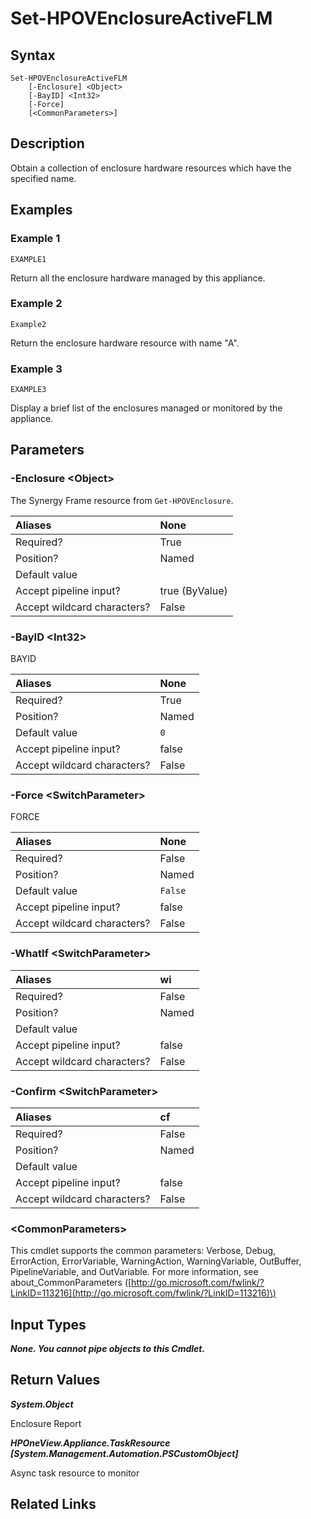 ﻿---
description: Power reset Enclosure component.
---

# Set-HPOVEnclosureActiveFLM

## Syntax

```text
Set-HPOVEnclosureActiveFLM
    [-Enclosure] <Object>
    [-BayID] <Int32>
    [-Force]
    [<CommonParameters>]
```

## Description

Obtain a collection of enclosure hardware resources which have the specified name.

## Examples

###  Example 1 

```text
EXAMPLE1
```

Return all the enclosure hardware managed by this appliance.

###  Example 2 

```text
Example2
```

Return the enclosure hardware resource with name "A".

###  Example 3 

```text
EXAMPLE3
```

Display a brief list of the enclosures managed or monitored by the appliance.

## Parameters

### -Enclosure &lt;Object&gt;

The Synergy Frame resource from `Get-HPOVEnclosure`.

| Aliases | None |
| :--- | :--- |
| Required? | True |
| Position? | Named |
| Default value |  |
| Accept pipeline input? | true (ByValue) |
| Accept wildcard characters? | False |

### -BayID &lt;Int32&gt;

BAYID

| Aliases | None |
| :--- | :--- |
| Required? | True |
| Position? | Named |
| Default value | `0` |
| Accept pipeline input? | false |
| Accept wildcard characters? | False |

### -Force &lt;SwitchParameter&gt;

FORCE

| Aliases | None |
| :--- | :--- |
| Required? | False |
| Position? | Named |
| Default value | `False` |
| Accept pipeline input? | false |
| Accept wildcard characters? | False |

### -WhatIf &lt;SwitchParameter&gt;



| Aliases | wi |
| :--- | :--- |
| Required? | False |
| Position? | Named |
| Default value |  |
| Accept pipeline input? | false |
| Accept wildcard characters? | False |

### -Confirm &lt;SwitchParameter&gt;



| Aliases | cf |
| :--- | :--- |
| Required? | False |
| Position? | Named |
| Default value |  |
| Accept pipeline input? | false |
| Accept wildcard characters? | False |

### &lt;CommonParameters&gt;

This cmdlet supports the common parameters: Verbose, Debug, ErrorAction, ErrorVariable, WarningAction, WarningVariable, OutBuffer, PipelineVariable, and OutVariable. For more information, see about\_CommonParameters \([http://go.microsoft.com/fwlink/?LinkID=113216](http://go.microsoft.com/fwlink/?LinkID=113216)\)

## Input Types

_**None.  You cannot pipe objects to this Cmdlet.**_

## Return Values

_**System.Object**_

Enclosure Report

_**HPOneView.Appliance.TaskResource [System.Management.Automation.PSCustomObject]**_

Async task resource to monitor

## Related Links

